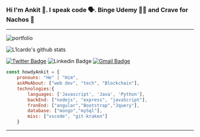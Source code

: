 ### Hi I'm Ankit 🧔. I speak code 🗣. Binge Udemy 👨‍💻 and Crave for Nachos 👻 
---
<!--
**howdyAnkit/howdyAnkit** is a ✨ _special_ ✨ repository because its `README.md` (this file) appears on your GitHub profile.



Here are some ideas to get you started:

- 🔭 I’m currently working on ...
- 🌱 I’m currently learning ...
- 👯 I’m looking to collaborate on ...
- 🤔 I’m looking for help with ...
- 💬 Ask me about ...
- 📫 How to reach me: ...
- 😄 Pronouns: ...
- ⚡ Fun fact: ...
-->
![portfolio](https://user-images.githubusercontent.com/40737659/88860818-3b0e5880-d21a-11ea-84d9-1a46a4a4d5af.gif)


![L1cardo's github stats](https://github-readme-stats.vercel.app/api?username=howdyAnkit&show_icons=true&title_color=fff&icon_color=79ff97&text_color=9f9f9f&bg_color=151515)



[![Twitter Badge](https://img.shields.io/badge/-howdy_ankit-1ca0f1?style=flat-square&logo=twitter&logoColor=white&link=https://twitter.com/howdy_ankit)](https://twitter.com/howdy_ankit) 
![Linkedin Badge](https://img.shields.io/badge/Ankitpal-blue?style=flat-square&logo=Linkedin&logoColor=white&link=https://www.linkedin.com/in/ankit-pal-632a72109/)
[![Gmail Badge](https://img.shields.io/badge/-palankit35@gmail.com-c14438?style=flat-square&logo=Gmail&logoColor=white&link=mailto:palankit35@gmail.com)](mailto:palankit35@gmail.com)


```javascript
const howdyAnkit = {
    pronouns: "He" | "Him",
    askMeAbout: ["web dev", "tech", "Blockchain"],
    technologies:{
        languages: ['Javascript', 'Java', 'Python'],
        backEnd: ["nodejs", "express", "javaScript"],
        fronEnd: ["angular","Bootstrap","Jquery"],
        database: ["mongo","mySql"],
        misc: ["vscode", "git-kraken"]
    }
```

---

<!-- <button class="button-save large" >Big Fat Button</button><button class="button-save large">Big Fat Button</button> -->

